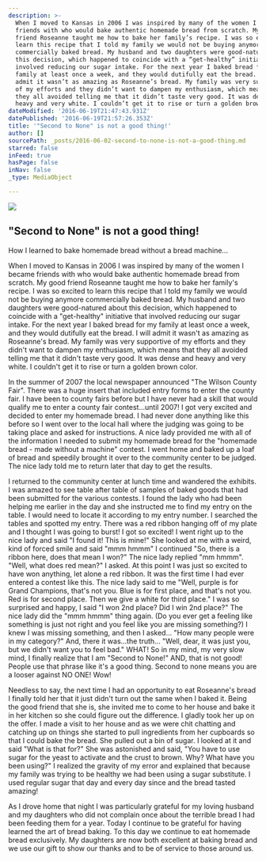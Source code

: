 ```yaml
---
description: >-
  When I moved to Kansas in 2006 I was inspired by many of the women I became
  friends with who would bake authentic homemade bread from scratch. My good
  friend Roseanne taught me how to bake her family’s recipe. I was so excited to
  learn this recipe that I told my family we would not be buying anymore
  commercially baked bread. My husband and two daughters were good-natured about
  this decision, which happened to coincide with a “get-healthy” initiative that
  involved reducing our sugar intake. For the next year I baked bread for my
  family at least once a week, and they would dutifully eat the bread. I will
  admit it wasn’t as amazing as Roseanne’s bread. My family was very supportive
  of my efforts and they didn’t want to dampen my enthusiasm, which means that
  they all avoided telling me that it didn’t taste very good. It was dense and
  heavy and very white. I couldn’t get it to rise or turn a golden brown color.
dateModified: '2016-06-19T21:47:43.931Z'
datePublished: '2016-06-19T21:57:26.353Z'
title: '"Second to None" is not a good thing!'
author: []
sourcePath: _posts/2016-06-02-second-to-none-is-not-a-good-thing.md
starred: false
inFeed: true
hasPage: false
inNav: false
_type: MediaObject

---
```

<article style=""><img src="https://s3-us-west-2.amazonaws.com/the-grid-img/p/98308f8d5b762a696c353ea0054e871a586aa69d.jpg" /><h1>"Second to None" is not a good thing!</h1><p>How I learned to bake homemade bread without a bread machine...</p></article>

When I moved to Kansas in 2006 I was inspired by many of the women I became friends with who would bake authentic homemade bread from scratch. My good friend Roseanne taught me how to bake her family's recipe. I was so excited to learn this recipe that I told my family we would not be buying anymore commercially baked bread. My husband and two daughters were good-natured about this decision, which happened to coincide with a "get-healthy" initiative that involved reducing our sugar intake. For the next year I baked bread for my family at least once a week, and they would dutifully eat the bread. I will admit it wasn't as amazing as Roseanne's bread. My family was very supportive of my efforts and they didn't want to dampen my enthusiasm, which means that they all avoided telling me that it didn't taste very good. It was dense and heavy and very white. I couldn't get it to rise or turn a golden brown color.

In the summer of 2007 the local newspaper announced "The Wilson County Fair". There was a huge insert that included entry forms to enter the county fair. I have been to county fairs before but I have never had a skill that would qualify me to enter a county fair contest...until 2007! I got very excited and decided to enter my homemade bread. I had never done anything like this before so I went over to the local hall where the judging was going to be taking place and asked for instructions. A nice lady provided me with all of the information I needed to submit my homemade bread for the "homemade bread - made without a machine" contest. I went home and baked up a loaf of bread and speedily brought it over to the community center to be judged. The nice lady told me to return later that day to get the results.

I returned to the community center at lunch time and wandered the exhibits. I was amazed to see table after table of samples of baked goods that had been submitted for the various contests. I found the lady who had been helping me earlier in the day and she instructed me to find my entry on the table. I would need to locate it according to my entry number. I searched the tables and spotted my entry. There was a red ribbon hanging off of my plate and I thought I was going to burst! I got so excited! I went right up to the nice lady and said "I found it! This is mine!" She looked at me with a weird, kind of forced smile and said "mmm hmmm" I continued "So, there is a ribbon here, does that mean I won?" The nice lady replied "mm hmmm". "Well, what does red mean?" I asked. At this point I was just so excited to have won anything, let alone a red ribbon. It was the first time I had ever entered a contest like this. The nice lady said to me "Well, purple is for Grand Champions, that's not you. Blue is for first place, and that's not you. Red is for second place. Then we give a white for third place." I was so surprised and happy, I said "I won 2nd place? Did I win 2nd place?" The nice lady did the "mmm hmmm" thing again. (Do you ever get a feeling like something is just not right and you feel like you are missing something?) I knew I was missing something, and then I asked... "How many people were in my category?" And, there it was...the truth... "Well, dear, it was just you, but we didn't want you to feel bad." WHAT! So in my mind, my very slow mind, I finally realize that I am "Second to None!" AND, that is not good! People use that phrase like it's a good thing. Second to none means you are a looser against NO ONE! Wow!

Needless to say, the next time I had an opportunity to eat Roseanne's bread I finally told her that it just didn't turn out the same when I baked it. Being the good friend that she is, she invited me to come to her house and bake it in her kitchen so she could figure out the difference. I gladly took her up on the offer. I made a visit to her house and as we were chit chatting and catching up on things she started to pull ingredients from her cupboards so that I could bake the bread. She pulled out a bin of sugar. I looked at it and said "What is that for?" She was astonished and said, "You have to use sugar for the yeast to activate and the crust to brown. Why? What have you been using?" I realized the gravity of my error and explained that because my family was trying to be healthy we had been using a sugar substitute. I used regular sugar that day and every day since and the bread tasted amazing!

As I drove home that night I was particularly grateful for my loving husband and my daughters who did not complain once about the terrible bread I had been feeding them for a year. Today I continue to be grateful for having learned the art of bread baking. To this day we continue to eat homemade bread exclusively. My daughters are now both excellent at baking bread and we use our gift to show our thanks and to be of service to those around us.